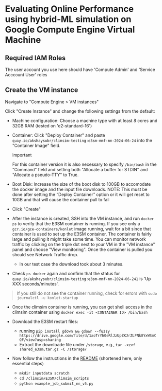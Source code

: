 # Evaluating Online Performance using hybrid-ML simulation on Google Compute Engine Virtual Machine

## Required IAM Roles

The user account you use here should have 'Compute Admin' and 'Service Acccount User' roles

## Create the VM instance

Navigate to "Compute Engine > VM instances"

Click "Create Instance" and change the following settings from the default:

- Machine configuration: Choose a machine type with at least 8 cores and 32GB RAM (tested on 'e2-standard-16')
- Container: Click "Deploy Container" and paste `quay.io/akshaysubr/climsim-testing:e3sm-mmf-nn-2024-06-24` into the "Container Image" field. 
    >[!IMPORTANT]
    > For this container version it is also necessary to specify `/bin/bash` in the "Command" field and setting both "Allocate a buffer for STDIN" and "Allocate a pseudo-TTY" to True.

- Boot Disk: Increase the size of the boot disk to 100GB to accomodate the docker image and the input file downloads. NOTE: This must be done after setting the “Deploy Container” option or it will get reset to 10GB and that will cause the container pull to fail
- Click "Create"
- After the instance is created, SSH into the VM instance, and run `docker ps` to verify that the E3SM container is running. If you see only a `gcr.io/gce-containers/konlet` image running, wait for a bit since that container is used to set up the E3SM container. The container is fairly large and pulling it might take some time. You can monitor network traffic by clicking on the triple dot next to your VM in the "VM instance" panel and choose "View monitoring". Once the container is pulled you should see Network Traffic drop.
    - In our test case the download took about 3 minutes.
- Check `ps docker` again and confirm that the status for `quay.io/akshaysubr/climsim-testing:e3sm-mmf-nn-2024-06-241` is 'Up XXX seconds/minutes'.

> If you still do not see the container running, check for errors with `sudo journalctl -u konlet-startup`

- Once the climsim container is running, you can get shell access in the climsim container using `docker exec -it <CONTAINER ID> /bin/bash`
- Download the E3SM restart files:
    -  running `pip install gdown && gdown --fuzzy https://drive.google.com/file/d/1aoTrYh0eRlJzUpZKJrZLPNk8YxWSmCQF/view?usp=sharing`
    -  Extract the downloade file under `/storage`, e.g., `tar -xzvf shared_e3sm.tar.gz -C /storage/`

- Now follow the instructions in the [README](./README.md) (shortened here, only essential steps)

    - `mkdir inputdata scratch`
    - `cd /climsim/E3SM/climsim_scripts`
    - `python example_job_submit_nn_v5.py`
